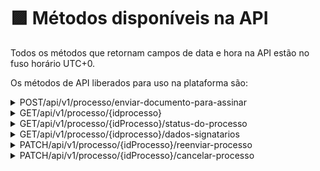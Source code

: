 # 🟪 Métodos disponíveis na API

Todos os métodos que retornam campos de data e hora na API estão no fuso horário UTC+0.

Os métodos de API liberados para uso na plataforma são:

<details>

<summary>POST/api/v1/processo/enviar-documento-para-assinar</summary>

O objetivo deste método é permitir que o usuário envie um documento para ser assinado via plataforma ArqSIGN.

Para mais informações, acesse a [página de detalhes deste método](detalhes-dos-metodos/post-api-v1-processo-enviar-documento-para-assinar.md).

</details>

<details>

<summary>GET/api/v1/processo/{idprocesso}</summary>

O objetivo deste método é permitir que o usuário busque os dados completos de um processo, incluindo o documento e o registro de assinatura, caso já exista alguma assinatura no documento.

Para evitar que o método retorne documentos ainda não assinados ou em processo de assinatura, utilize o método de buscar o status do processo para checar se o processo em questão se encontra com o status “Concluído”.

Neste método o usuário irá nos enviar o ID do Processo, e nós retornaremos um JSON completo com as informações do processo.

Para mais informações, acesse a [página de detalhes deste método](detalhes-dos-metodos/get-api-v1-processo-idprocesso.md).

</details>

<details>

<summary>GET/api/v1/processo/{idProcesso}/status-do-processo</summary>

O objetivo deste método é permitir que o usuário busque o status de um processo de assinatura, para que evite buscar o processo como um todo pelo método “GET/api/v1/processo/{idprocesso}” antes que este esteja com status “Concluído”.

Neste método o usuário irá nos enviar o ID do Processo, e nós retornaremos um JSON com o nome e status atual do mesmo.

Para mais informações, acesse a [página de detalhes deste método](detalhes-dos-metodos/get-api-v1-processo-idprocesso-status-do-processo.md).

</details>

<details>

<summary>GET/api/v1/processo/{idprocesso}/dados-signatarios</summary>

O objetivo deste método é permitir que o usuário busque os dados dos signatários que possuem ação de assinar eletronicamente em um processo de assinatura.

Neste método o usuário irá nos enviar o ID do Processo, e nós retornaremos um JSON completo com as informações do processo e dos signatários.

Para mais informações, acesse a [página de detalhes deste método](detalhes-dos-metodos/get-api-v1-processo-idprocesso-dados-signatarios.md).

</details>

<details>

<summary>PATCH/api/v1/processo/{idProcesso}/reenviar-processo</summary>

O objetivo deste método é permitir que o usuário reenvie o processo para os destinatários pendentes de assinaturas na ordem atual.&#x20;

O usuário poderá informar para qual destinatário pendente de assinatura deseja reenviar o documento. Caso não informe os destinatários, o serviço reenvia o processo para todos os destinatários participantes do processo com ação de assinar eletronicamente e que estejam pendentes de assinaturas na ordem atual.

Além disso, o usuário poderá editar os destinatários pendentes de assinatura para os quais deseja reenviar o processo.

Neste método o usuário irá nos enviar o ID do Processo, e nós reenviaremos para os destinatários pendentes de assinatura na ordem de assinatura atual, conforme dados informados no JSON.

Para mais informações, acesse a [página de detalhes deste método](detalhes-dos-metodos/patch-api-v1-processo-idprocesso-reenviar-processo.md).

</details>

<details>

<summary>PATCH/api/v1/processo/{idProcesso}/cancelar-processo</summary>

O objetivo deste método é permitir que o usuário cancele o processo de assinatura que esteja em andamento.

Neste método o usuário irá nos enviar o ID do Processo, e nós cancelaremos o processo informado.

Para mais informações, acesse a [página de detalhes deste método](detalhes-dos-metodos/patch-api-v1-processo-idprocesso-cancelar-processo.md).

</details>
